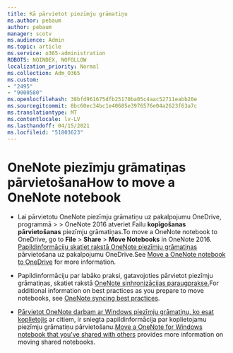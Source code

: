```yaml
---
title: Kā pārvietot piezīmju grāmatiņu
ms.author: pebaum
author: pebaum
manager: scotv
ms.audience: Admin
ms.topic: article
ms.service: o365-administration
ROBOTS: NOINDEX, NOFOLLOW
localization_priority: Normal
ms.collection: Adm_O365
ms.custom:
- "2495"
- "9000580"
ms.openlocfilehash: 38bfd961675dfb25170ba05c4aac52711eabb20e
ms.sourcegitcommit: 8bc60ec34bc1e40685e3976576e04a2623f63a7c
ms.translationtype: MT
ms.contentlocale: lv-LV
ms.lasthandoff: 04/15/2021
ms.locfileid: "51803623"
---
```

# <a name="how-to-move-a-onenote-notebook"></a><span data-ttu-id="b017c-102">OneNote piezīmju grāmatiņas pārvietošana</span><span class="sxs-lookup"><span data-stu-id="b017c-102">How to move a OneNote notebook</span></span>

* <span data-ttu-id="b017c-103">Lai pārvietotu OneNote piezīmju grāmatiņu uz pakalpojumu OneDrive, programmā  >    >  OneNote 2016 atveriet Failu **kopīgošanas pārvietošanas** piezīmju grāmatiņas.</span><span class="sxs-lookup"><span data-stu-id="b017c-103">To move a OneNote notebook to OneDrive, go to **File** > **Share** > **Move Notebooks** in OneNote 2016.</span></span> <span data-ttu-id="b017c-104">[Papildinformāciju skatiet rakstā OneNote piezīmju grāmatiņas](https://support.office.com/article/Move-a-OneNote-notebook-to-OneDrive-0af0a141-0bdf-49ab-9e50-45dbcca44082) pārvietošana uz pakalpojumu OneDrive.</span><span class="sxs-lookup"><span data-stu-id="b017c-104">See [Move a OneNote notebook to OneDrive](https://support.office.com/article/Move-a-OneNote-notebook-to-OneDrive-0af0a141-0bdf-49ab-9e50-45dbcca44082) for more information.</span></span>

* <span data-ttu-id="b017c-105">Papildinformāciju par labāko praksi, gatavojoties pārvietot piezīmju grāmatiņas, skatiet rakstā [OneNote sinhronizācijas paraugprakse.](https://support.microsoft.com/help/2819334/onenote-syncing-best-practices)</span><span class="sxs-lookup"><span data-stu-id="b017c-105">For additional information on best practices as you prepare to move notebooks, see [OneNote syncing best practices](https://support.microsoft.com/help/2819334/onenote-syncing-best-practices).</span></span>

* <span data-ttu-id="b017c-106">[Pārvietot OneNote darbam ar Windows piezīmju grāmatiņu, ko esat koplietojis](https://support.office.com/article/Move-a-OneNote-for-Windows-notebook-that-you-ve-shared-with-others-56c7659e-1850-49a6-8874-e2db6b440cd4) ar citiem, ir sniegta papildinformācija par koplietojamu piezīmju grāmatiņu pārvietošanu.</span><span class="sxs-lookup"><span data-stu-id="b017c-106">[Move a OneNote for Windows notebook that you've shared with others](https://support.office.com/article/Move-a-OneNote-for-Windows-notebook-that-you-ve-shared-with-others-56c7659e-1850-49a6-8874-e2db6b440cd4) provides more information on moving shared notebooks.</span></span>
